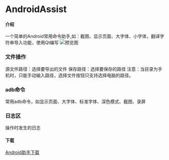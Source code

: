 # AndroidAssist

#### 介绍
一个简单的Android常用命令助手,如：截图、显示页面、大字体、小字体，翻译字符串导入功能，使用Qt编写
![预览图](https://github.com/qianmang2/AndroidAssist/tree/master/screenshot/screenshot1.png)

### 文件操作
源文件路径：选择要导出的文件
保存路径：选择要保存的路径
注意：当目录为手机时，只能手动输入路径，选择文件按钮只支持选择电脑的路径。

### adb命令
常用adb命令，如显示页面、大字体、标准字体、深色模式、截图、录屏

### 日志区
操作时发生的日志

#### 下载
[Android助手下载](https://gitee.com/alex0506/android-assist/tree/master/release/AndroidAssist.rar 'Android助手下载')
